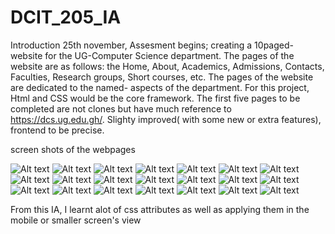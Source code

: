 # DCIT_205_IA
Introduction
25th november, Assesment begins; 
creating a 10paged-website for the UG-Computer Science department. The pages of the website are as follows: the Home, About, Academics, Admissions, Contacts, Faculties, Research groups, Short courses, etc.
The pages of the website are dedicated to the named- aspects of the department.
For this project, Html and CSS would be the core framework. 
The first five pages to be completed are not clones but have much reference to  https://dcs.ug.edu.gh/. Slighty improved( with some new or extra features), frontend to be precise.

screen shots of the webpages

![Alt text](<Screenshot (61).png>) ![Alt text](<Screenshot (69).png>) ![Alt text](<Screenshot (68).png>) ![Alt text](<Screenshot (67).png>) ![Alt text](<Screenshot (66).png>) ![Alt text](<Screenshot (65).png>) ![Alt text](<Screenshot (64).png>) ![Alt text](<Screenshot (63).png>) ![Alt text](<Screenshot (62).png>)
![Alt text](<Screenshot (48).png>) ![Alt text](<Screenshot (47).png>) ![Alt text](<Screenshot (46).png>) ![Alt text](<Screenshot (57).png>) ![Alt text](<Screenshot (56).png>) ![Alt text](<Screenshot (55).png>) ![Alt text](<Screenshot (54).png>) ![Alt text](<Screenshot (53).png>) ![Alt text](<Screenshot (52).png>) ![Alt text](<Screenshot (51).png>) ![Alt text](<Screenshot (50).png>) ![Alt text](<Screenshot (49).png>)

From this IA, I learnt alot of css attributes as well as applying them in the mobile or smaller screen's view
